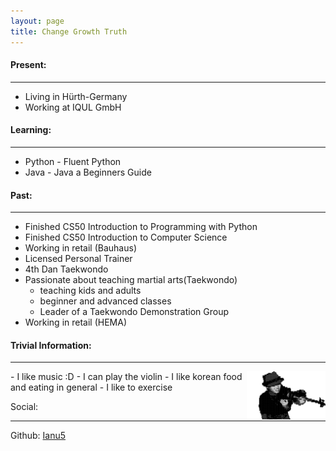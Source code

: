 ```yaml
---
layout: page
title: Change Growth Truth
---
```


#### Present:

---

- Living in Hürth-Germany
- Working at IQUL GmbH

#### Learning:

---

- Python - Fluent Python 
- Java - Java a Beginners Guide

#### Past:

---

- Finished CS50 Introduction to Programming with Python
- Finished CS50 Introduction to Computer Science
- Working in retail (Bauhaus)
- Licensed Personal Trainer
- 4th Dan Taekwondo
- Passionate about teaching martial arts(Taekwondo)
    - teaching kids and adults
    - beginner and advanced classes
    - Leader of a Taekwondo Demonstration Group
- Working in retail (HEMA)

#### Trivial Information:

---

<img src="../images/profile.png" alt="profile" style="float: right; width: 25%; height: auto;">
- I like music :D
- I can play the violin
- I like korean food and eating in general
- I like to exercise 


Social:

---

Github: [Ianu5](https://github.com/Ianu5)
